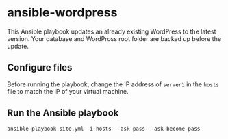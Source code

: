 # ansible-wordpress

This Ansible playbook updates an already existing WordPress to the latest version. Your database and WordPross root folder are backed up before the update.

## Configure files

Before running the playbook, change the IP address of `server1` in the `hosts` file to match the IP of your virtual machine.

## Run the Ansible playbook

```
ansible-playbook site.yml -i hosts --ask-pass --ask-become-pass
```